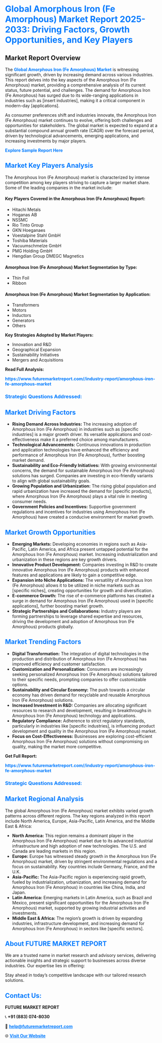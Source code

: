 <h1 style="color: #007BFF;">Global Amorphous Iron (Fe Amorphous) Market Report 2025-2033: Driving Factors, Growth Opportunities, and Key Players</h1>

<section id="overview">
<h2>Market Report Overview</h2>
<p>The <a href="https://www.futuremarketreport.com//industry-report/amorphous-iron-fe-amorphous-market" style="color: #007BFF; text-decoration: none;"><strong>Global Amorphous Iron (Fe Amorphous) Market</strong></a> is witnessing significant growth, driven by increasing demand across various industries. This report delves into the key aspects of the Amorphous Iron (Fe Amorphous) market, providing a comprehensive analysis of its current status, future potential, and challenges. The demand for Amorphous Iron (Fe Amorphous) has surged due to its wide-ranging applications in industries such as [insert industries], making it a critical component in modern-day [applications].</p>
<p>As consumer preferences shift and industries innovate, the Amorphous Iron (Fe Amorphous) market continues to evolve, offering both challenges and opportunities for stakeholders. The global market is expected to expand at a substantial compound annual growth rate (CAGR) over the forecast period, driven by technological advancements, emerging applications, and increasing investments by major players.</p>
</section>

<section id="overview">
<p><a href="https://www.futuremarketreport.com//request-sample/reportId=49760" style="color: #007BFF; text-decoration: none;"><strong>Explore Sample Report Here</strong></a></p>
</section>

<section id="key-players">
<h2 style="color: #007BFF;">Market Key Players Analysis</h2>
<p>The Amorphous Iron (Fe Amorphous) market is characterized by intense competition among key players striving to capture a larger market share. Some of the leading companies in the market include:</p>
<h4>Key Players Covered in the Amorphous Iron (Fe Amorphous) Report:</h4>
<ul><li>Hitachi Metals</li><li>Hoganas AB</li><li>NSSMC</li><li>Rio Tinto Group</li><li>GKN Hoeganaes</li><li>Voestalpine Stahl GmbH</li><li>Toshiba Materials</li><li>Vacuumschmelze GmbH</li><li>PMG Holding GmbH</li><li>Hengdian Group DMEGC Magnetics</li></ul>
<h4>Amorphous Iron (Fe Amorphous) Market Segmentation by Type:</h4>
<ul><li>Thin Foil</li><li>Ribbon</li></ul>

<h4>Amorphous Iron (Fe Amorphous) Market Segmentation by Application:</h4>
<ul><li>Transformers</li><li>Motors</li><li>Inductors</li><li>Generators</li><li>Others</li></ul>
<p><strong>Key Strategies Adopted by Market Players:</strong></p>
<ul>
<li>Innovation and R&D</li>
<li>Geographical Expansion</li>
<li>Sustainability Initiatives</li>
<li>Mergers and Acquisitions</li>
</ul>
</section>

<section>
<p><strong>Read Full Analysis: </strong></p><a href="https://www.futuremarketreport.com//industry-report/amorphous-iron-fe-amorphous-market" style="color: #007BFF; text-decoration: none;"><strong>https://www.futuremarketreport.com//industry-report/amorphous-iron-fe-amorphous-market</strong></a>
<h3 style="color: #007BFF;">Strategic Questions Addressed:</h3>
</section>

<section id="driving-factors">
<h2 style="color: #007BFF;">Market Driving Factors</h2>
<ul>
<li><strong>Rising Demand Across Industries:</strong> The increasing adoption of Amorphous Iron (Fe Amorphous) in industries such as [specific industries] is a major growth driver. Its versatile applications and cost-effectiveness make it a preferred choice among manufacturers.</li>
<li><strong>Technological Advancements:</strong> Continuous innovations in production and application technologies have enhanced the efficiency and performance of Amorphous Iron (Fe Amorphous), further boosting market demand.</li>
<li><strong>Sustainability and Eco-Friendly Initiatives:</strong> With growing environmental concerns, the demand for sustainable Amorphous Iron (Fe Amorphous) solutions has surged. Companies are investing in eco-friendly variants to align with global sustainability goals.</li>
<li><strong>Growing Population and Urbanization:</strong> The rising global population and rapid urbanization have increased the demand for [specific products], where Amorphous Iron (Fe Amorphous) plays a vital role in meeting consumer needs.</li>
<li><strong>Government Policies and Incentives:</strong> Supportive government regulations and incentives for industries using Amorphous Iron (Fe Amorphous) have created a conducive environment for market growth.</li>
</ul>
</section>

<section id="growth-opportunities">
<h2 style="color: #007BFF;">Market Growth Opportunities</h2>
<ul>
<li><strong>Emerging Markets:</strong> Developing economies in regions such as Asia-Pacific, Latin America, and Africa present untapped potential for the Amorphous Iron (Fe Amorphous) market. Increasing industrialization and urbanization in these regions are key growth drivers.</li>
<li><strong>Innovative Product Development:</strong> Companies investing in R&D to create innovative Amorphous Iron (Fe Amorphous) products with enhanced features and applications are likely to gain a competitive edge.</li>
<li><strong>Expansion into Niche Applications:</strong> The versatility of Amorphous Iron (Fe Amorphous) allows it to be utilized in niche markets such as [specific niches], creating opportunities for growth and diversification.</li>
<li><strong>E-commerce Growth:</strong> The rise of e-commerce platforms has created a surge in demand for Amorphous Iron (Fe Amorphous) used in [specific applications], further boosting market growth.</li>
<li><strong>Strategic Partnerships and Collaborations:</strong> Industry players are forming partnerships to leverage shared expertise and resources, driving the development and adoption of Amorphous Iron (Fe Amorphous) products globally.</li>
</ul>
</section>

<section id="trending-factors">
<h2 style="color: #007BFF;">Market Trending Factors</h2>
<ul>
<li><strong>Digital Transformation:</strong> The integration of digital technologies in the production and distribution of Amorphous Iron (Fe Amorphous) has improved efficiency and customer satisfaction.</li>
<li><strong>Customization and Personalization:</strong> Consumers are increasingly seeking personalized Amorphous Iron (Fe Amorphous) solutions tailored to their specific needs, prompting companies to offer customizable options.</li>
<li><strong>Sustainability and Circular Economy:</strong> The push towards a circular economy has driven demand for recyclable and reusable Amorphous Iron (Fe Amorphous) solutions.</li>
<li><strong>Increased Investment in R&D:</strong> Companies are allocating significant resources to research and development, resulting in breakthroughs in Amorphous Iron (Fe Amorphous) technology and applications.</li>
<li><strong>Regulatory Compliance:</strong> Adherence to strict regulatory standards, particularly in industries like [specific industries], is influencing product development and quality in the Amorphous Iron (Fe Amorphous) market.</li>
<li><strong>Focus on Cost-Effectiveness:</strong> Businesses are exploring cost-efficient Amorphous Iron (Fe Amorphous) solutions without compromising on quality, making the market more competitive.</li>
</ul>
</section>

<section>
<p><strong>Get Full Report: </strong></p><a href="https://www.futuremarketreport.com//industry-report/amorphous-iron-fe-amorphous-market" style="color: #007BFF; text-decoration: none;"><strong>https://www.futuremarketreport.com//industry-report/amorphous-iron-fe-amorphous-market</strong></a>
<h3 style="color: #007BFF;">Strategic Questions Addressed:</h3>
</section>


<section id="regional-analysis">
<h2 style="color: #007BFF;">Market Regional Analysis</h2>
<p>The global Amorphous Iron (Fe Amorphous) market exhibits varied growth patterns across different regions. The key regions analyzed in this report include North America, Europe, Asia-Pacific, Latin America, and the Middle East & Africa:</p>
<ul>
<li><strong>North America:</strong> This region remains a dominant player in the Amorphous Iron (Fe Amorphous) market due to its advanced industrial infrastructure and high adoption of new technologies. The U.S. and Canada are leading markets in this region.</li>
<li><strong>Europe:</strong> Europe has witnessed steady growth in the Amorphous Iron (Fe Amorphous) market, driven by stringent environmental regulations and a focus on sustainability. Key countries include Germany, France, and the U.K.</li>
<li><strong>Asia-Pacific:</strong> The Asia-Pacific region is experiencing rapid growth, fueled by industrialization, urbanization, and increasing demand for Amorphous Iron (Fe Amorphous) in countries like China, India, and Japan.</li>
<li><strong>Latin America:</strong> Emerging markets in Latin America, such as Brazil and Mexico, present significant opportunities for the Amorphous Iron (Fe Amorphous) market, supported by growing industrial activities and investments.</li>
<li><strong>Middle East & Africa:</strong> The region’s growth is driven by expanding industries, infrastructure development, and increasing demand for Amorphous Iron (Fe Amorphous) in sectors like [specific sectors].</li>
</ul>
</section>

<footer>
<h2 style="color: #007BFF;">About FUTURE MARKET REPORT</h2>
<p>We are a trusted name in market research and advisory services, delivering actionable insights and strategic support to businesses across diverse industries. Our expertise lies in offering:</p>

<p>Stay ahead in today’s competitive landscape with our tailored research solutions.</p>

<h2 style="color: #007BFF;">Contact Us:</h2>
<p><strong>FUTURE MARKET REPORT</strong></p>
<p>📞 <strong>+91 (883) 074-8030</strong></p>
<p>📧 <strong><a href="mailto:help@futuremarketreport.com" style="color: #007BFF;">help@futuremarketreport.com</a></strong></p>
<p>🌐 <strong><a href="https://www.futuremarketreport.com/" style="color: #007BFF;">Visit Our Website</a></strong></p>
</footer>